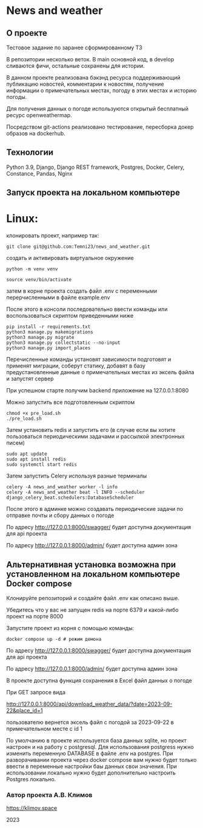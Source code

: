 #  News and weather

## О проекте
Тестовое задание по заранее сформированному ТЗ

В репозитории несколько веток. В main основной код, в develop сливаются фичи, остальные сохранены для истории.

В данном проекте реализована бэкэнд ресурса поддерживающий публикацию новостей, комментарии к новостям, получение информации о примечательных местах, погоду в этих местах и историю погоды.

Для получения данных о погоде используются открытый бесплатный ресурс openweathermap.

Посредством git-actions реализовано тестирование, пересборка докер образов на dockerhub.

## Технологии
Python 3.9, Django, Django REST framework, Postgres, Docker, Celery, Constance, Pandas, Nginx

## Запуск проекта на локальном компьютере
# Linux:
клонировать проект, например так:
```
git clone git@github.com:Temni23/news_and_weather.git
```
создать и активировать виртуальное окружение
```
python -m venv venv
```

```
source venv/bin/activate
```

затем в корне проекта создать файл .env с переменными перерчисленными в файле example.env

После этого в консоли последовательно ввести команды или воспользоваться скриптом приведенными ниже
```
pip install -r requirements.txt
python3 manage.py makemigrations
python3 manage.py migrate
python3 manage.py collectstatic --no-input
python3 manage.py import_places
```
Перечисленные команды установят зависимости подготовят и применят миграции, соберут статику, добавят в базу предустановленные данные о примечательных местах из эксель файла и запустят сервер

При успешном старте получим backend приложение на 127.0.0.1:8080

Можно запустить все подготовленным скриптом

```
chmod +x pre_load.sh
./pre_load.sh
```

Затем установить redis и запустить его (в случае если вы хотите пользоваться периодическими задачами и рассылкой электронных писем)

```
sudo apt update
sudo apt install redis
sudo systemctl start redis
```
Затем запустить Celery используя разные терминалы
```
celery -A news_and_weather worker -l info
celery -A news_and_weather beat -l INFO --scheduler django_celery_beat.schedulers:DatabaseScheduler
```
После этого в админке можно создавать периодические задачи по отправке почты и сбору данных о погоде

По адресу http://127.0.0.1:8000/swagger/ будет доступна документация для api проекта

По адресу http://127.0.0.1:8000/admin/ будет доступна админ зона



## Альтернативная установка возможна при установленном на локальном компьютере Docker compose

Клонируйте репозиторий и создайте файл .env как описано выше.

Убедитесь что у вас не запущен redis на порте 6379 и какой-либо проект на порте 8000

Запустите проект из корня с помощью команды:
```
docker compose up -d # режим демона
```
По адресу http://127.0.0.1:8000/swagger/ будет доступна документация для api проекта

По адресу http://127.0.0.1:8000/admin/ будет доступна админ зона

В проекте доступна функция сохранения в Excel файл данных о погоде

При GET запросе вида

http://127.0.0.1:8000/api/download_weather_data/?date=2023-09-22&place_id=1

пользователю вернется эксель файл с погодой за 2023-09-22 в примечательном месте с id 1

По умолчанию в проекте используется база данных sqlite, но проект настроен и на работу с postgresql. Для использования postgress нужно изменить переменную DATABASE в файле .env на postgres. При разворачивании проекта через docker compose вам нужно будет только ввести в переменные настройки баы данных свои значения. При использовании локально нужно будет дополнительно настроить Postgres локально. 

### Автор проекта А.В. Климов
https://klimov.space

2023

